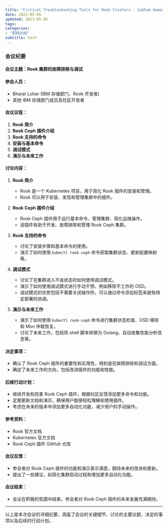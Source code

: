 ```yaml
---
title: "Critical Troubleshooting Tools for Rook Clusters - Subham Kumar Rai & Parth Arora, IBM"
date: 2023-05-05
updated: 2023-05-05
tags:
categories:
- "视频总结"
subtitle: tech
---
```



### 会议纪要

#### 会议主题：Rook 集群的故障排除与调试

#### 参会人员：
- Bharat Lohar (IBM 存储部门，Rook 开发者)
- 其他 IBM 存储部门成员及社区开发者

#### 会议议程：
1. **Rook 简介**
2. **Rook Ceph 插件介绍**
3. **Rook 支持的命令**
4. **安装与基本命令**
5. **调试模式**
6. **演示与未来工作**

#### 讨论内容：

1. **Rook 简介**
   - Rook 是一个 Kubernetes 项目，用于简化 Rook 插件的安装和管理。
   - Rook 可以用于安装、发现和管理集群中的插件。

2. **Rook Ceph 插件介绍**
   - Rook Ceph 插件用于运行基本命令、管理集群、简化运维操作。
   - 该插件有助于开发、故障排除和管理 Rook Ceph 集群。

3. **Rook 支持的命令**
   - 讨论了安装步骤和基本命令的使用。
   - 演示了如何使用 `kubectl rook-ceph` 命令获取集群状态、更新配置映射等。

4. **调试模式**
   - 讨论了在集群进入不良状态时如何使用调试模式。
   - 演示了如何使用调试模式进行手动干预，例如移除不工作的 OSD。
   - 调试模式的优势包括不需要关闭操作符，可以通过命令添加标签来避免特定部署的协调。

5. **演示与未来工作**
   - 演示了如何使用 `kubectl rook-ceph` 命令进行集群状态检查、OSD 移除和 Mon 仲裁恢复。
   - 讨论了未来工作，包括将 shell 脚本转换为 Golang、自动收集性能分析信息等。

#### 决定事项：
- 确认了 Rook Ceph 插件的重要性和实用性，特别是在故障排除和调试方面。
- 确定了未来工作的方向，包括改进插件的功能和性能。

#### 后续行动计划：
- 继续开发和完善 Rook Ceph 插件，根据社区反馈添加更多命令和功能。
- 定期更新文档和演示，确保用户能够轻松理解和使用插件。
- 考虑在未来的版本中添加更多自动化功能，减少用户的手动操作。

#### 参考资料：
- Rook 官方文档
- Kubernetes 官方文档
- Rook Ceph 插件 GitHub 仓库

#### 会议反馈：
- 参会者对 Rook Ceph 插件的功能和演示表示满意，期待未来的改进和更新。
- 提出了一些建议，如简化集群启动过程和增加更多自动化功能。

#### 会议结束：
- 会议在积极的氛围中结束，参会者对 Rook Ceph 插件的未来发展充满期待。

---

以上是本次会议的详细纪要，涵盖了会议的关键细节、讨论的主要议题、决定的事项以及后续的行动计划。